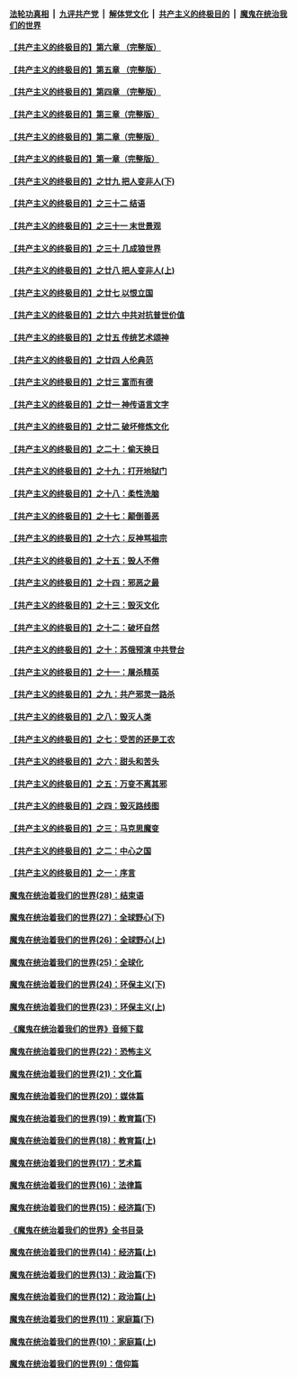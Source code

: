 ####  [法轮功真相](../../../../basic/blob/master/README.md?t=05260231) &nbsp;|&nbsp; [九评共产党](../../../../9ping.md/blob/master/README.md?t=05260231) &nbsp;|&nbsp; [解体党文化](../../../../jtdwh.md/blob/master/README.md?t=05260231)  &nbsp;|&nbsp; [共产主义的终极目的](../../../../gczydzjmd.md/blob/master/README.md?t=05260231) &nbsp;|&nbsp; [魔鬼在统治我们的世界](../../../../mgztzwmdsj.md/blob/master/README.md?t=05260231) 

#### [【共产主义的终极目的】第六章 （完整版）](../pages/nsc422/n11428913.md?t=05260231) 

#### [【共产主义的终极目的】第五章 （完整版）](../pages/nsc422/n11428912.md?t=05260231) 

#### [【共产主义的终极目的】第四章 （完整版）](../pages/nsc422/n11428907.md?t=05260231) 

#### [【共产主义的终极目的】第三章（完整版）](../pages/nsc422/n11428848.md?t=05260231) 

#### [【共产主义的终极目的】第二章（完整版）](../pages/nsc422/n11428831.md?t=05260231) 

#### [【共产主义的终极目的】第一章（完整版）](../pages/nsc422/n11417651.md?t=05260231) 

#### [【共产主义的终极目的】之廿九 把人变非人(下)](../pages/nsc422/n11344140.md?t=05260231) 

#### [【共产主义的终极目的】之三十二 结语](../pages/nsc422/n11360535.md?t=05260231) 

#### [【共产主义的终极目的】之三十一 末世景观](../pages/nsc422/n11351129.md?t=05260231) 

#### [【共产主义的终极目的】之三十 几成狼世界](../pages/nsc422/n11348280.md?t=05260231) 

#### [【共产主义的终极目的】之廿八 把人变非人(上)](../pages/nsc422/n11340492.md?t=05260231) 

#### [【共产主义的终极目的】之廿七 以恨立国](../pages/nsc422/n11336944.md?t=05260231) 

#### [【共产主义的终极目的】之廿六 中共对抗普世价值](../pages/nsc422/n11324785.md?t=05260231) 

#### [【共产主义的终极目的】之廿五 传统艺术颂神](../pages/nsc422/n11296396.md?t=05260231) 

#### [【共产主义的终极目的】之廿四 人伦典范](../pages/nsc422/n11296397.md?t=05260231) 

#### [【共产主义的终极目的】之廿三 富而有德](../pages/nsc422/n11283598.md?t=05260231) 

#### [【共产主义的终极目的】之廿一 神传语言文字](../pages/nsc422/n11263265.md?t=05260231) 

#### [【共产主义的终极目的】之廿二 破坏修炼文化](../pages/nsc422/n11245728.md?t=05260231) 

#### [【共产主义的终极目的】之二十：偷天换日](../pages/nsc422/n11238846.md?t=05260231) 

#### [【共产主义的终极目的】之十九：打开地狱门](../pages/nsc422/n11206376.md?t=05260231) 

#### [【共产主义的终极目的】之十八：柔性洗脑](../pages/nsc422/n11199994.md?t=05260231) 

#### [【共产主义的终极目的】之十七：颠倒善恶](../pages/nsc422/n11179782.md?t=05260231) 

#### [【共产主义的终极目的】之十六：反神骂祖宗](../pages/nsc422/n11166798.md?t=05260231) 

#### [【共产主义的终极目的】之十五：毁人不倦](../pages/nsc422/n11166792.md?t=05260231) 

#### [【共产主义的终极目的】之十四：邪恶之最](../pages/nsc422/n11150249.md?t=05260231) 

#### [【共产主义的终极目的】之十三：毁灭文化](../pages/nsc422/n11135227.md?t=05260231) 

#### [【共产主义的终极目的】之十二：破坏自然](../pages/nsc422/n11135214.md?t=05260231) 

#### [【共产主义的终极目的】之十：苏俄预演 中共登台](../pages/nsc422/n11118424.md?t=05260231) 

#### [【共产主义的终极目的】之十一：屠杀精英](../pages/nsc422/n11118442.md?t=05260231) 

#### [【共产主义的终极目的】之九：共产邪灵一路杀](../pages/nsc422/n11114139.md?t=05260231) 

#### [【共产主义的终极目的】之八：毁灭人类](../pages/nsc422/n11108503.md?t=05260231) 

#### [【共产主义的终极目的】之七：受苦的还是工农](../pages/nsc422/n11101809.md?t=05260231) 

#### [【共产主义的终极目的】之六：甜头和苦头](../pages/nsc422/n11096971.md?t=05260231) 

#### [【共产主义的终极目的】之五：万变不离其邪](../pages/nsc422/n11091285.md?t=05260231) 

#### [【共产主义的终极目的】之四：毁灭路线图](../pages/nsc422/n11086284.md?t=05260231) 

#### [【共产主义的终极目的】之三：马克思魔变](../pages/nsc422/n11061941.md?t=05260231) 

#### [【共产主义的终极目的】之二：中心之国](../pages/nsc422/n11047728.md?t=05260231) 

#### [【共产主义的终极目的】之一：序言](../pages/nsc422/n11086077.md?t=05260231) 

#### [魔鬼在统治着我们的世界(28)：结束语](../pages/nsc422/n10936246.md?t=05260231) 

#### [魔鬼在统治着我们的世界(27)：全球野心(下)](../pages/nsc422/n10928319.md?t=05260231) 

#### [魔鬼在统治着我们的世界(26)：全球野心(上)](../pages/nsc422/n10900318.md?t=05260231) 

#### [魔鬼在统治着我们的世界(25)：全球化](../pages/nsc422/n10788205.md?t=05260231) 

#### [魔鬼在统治着我们的世界(24)：环保主义(下)](../pages/nsc422/n10695307.md?t=05260231) 

#### [魔鬼在统治着我们的世界(23)：环保主义(上)](../pages/nsc422/n10688613.md?t=05260231) 

#### [《魔鬼在统治着我们的世界》音频下载](../pages/nsc422/n10635553.md?t=05260231) 

#### [魔鬼在统治着我们的世界(22)：恐怖主义](../pages/nsc422/n10614727.md?t=05260231) 

#### [魔鬼在统治着我们的世界(21)：文化篇](../pages/nsc422/n10597706.md?t=05260231) 

#### [魔鬼在统治着我们的世界(20)：媒体篇](../pages/nsc422/n10586579.md?t=05260231) 

#### [魔鬼在统治着我们的世界(19)：教育篇(下)](../pages/nsc422/n10564808.md?t=05260231) 

#### [魔鬼在统治着我们的世界(18)：教育篇(上)](../pages/nsc422/n10526970.md?t=05260231) 

#### [魔鬼在统治着我们的世界(17)：艺术篇](../pages/nsc422/n10499093.md?t=05260231) 

#### [魔鬼在统治着我们的世界(16)：法律篇](../pages/nsc422/n10485969.md?t=05260231) 

#### [魔鬼在统治着我们的世界(15)：经济篇(下)](../pages/nsc422/n10469975.md?t=05260231) 

#### [《魔鬼在统治着我们的世界》全书目录](../pages/nsc422/n10464261.md?t=05260231) 

#### [魔鬼在统治着我们的世界(14)：经济篇(上)](../pages/nsc422/n10457370.md?t=05260231) 

#### [魔鬼在统治着我们的世界(13)：政治篇(下)](../pages/nsc422/n10448270.md?t=05260231) 

#### [魔鬼在统治着我们的世界(12)：政治篇(上)](../pages/nsc422/n10444576.md?t=05260231) 

#### [魔鬼在统治着我们的世界(11)：家庭篇(下)](../pages/nsc422/n10440961.md?t=05260231) 

#### [魔鬼在统治着我们的世界(10)：家庭篇(上)](../pages/nsc422/n10435448.md?t=05260231) 

#### [魔鬼在统治着我们的世界(9)：信仰篇](../pages/nsc422/n10432159.md?t=05260231) 

